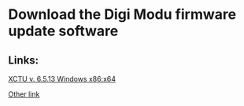 # Download the Digi Modu firmware update software

## Links:

[XCTU v. 6.5.13 Windows x86:x64](https://hub.digi.com/dp/path=/support/asset/xctu-v-659-windows-x86x64/)

[Other link](https://mega.nz/file/i1BCBThR#0w04i5rBk8fXqWikXiKLzcNax-2XMo_vop1elhghPG0)

